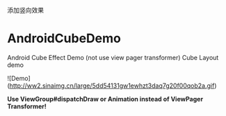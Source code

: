添加竖向效果

# AndroidCubeDemo
Android Cube Effect Demo (not use view pager transformer)
Cube Layout demo

![Demo] (http://ww2.sinaimg.cn/large/5dd54131gw1ewhzt3daq7g20f00qob2a.gif)

**Use ViewGroup\#dispatchDraw or Animation instead of ViewPager Transformer!**

